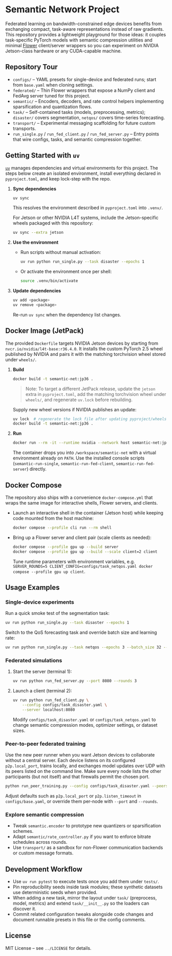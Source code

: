 # Semantic Network Project

Federated learning on bandwidth-constrained edge devices benefits from exchanging compact, task-aware representations instead of raw gradients. This repository provides a lightweight playground for those ideas: it couples task-specific PyTorch models with semantic compression utilities and minimal [Flower](https://flower.dev/) client/server wrappers so you can experiment on NVIDIA Jetson-class hardware or any CUDA-capable machine.

## Repository Tour

- `configs/` – YAML presets for single-device and federated runs; start from `base.yaml` when cloning settings.
- `federated/` – Thin Flower wrappers that expose a NumPy client and FedAvg server tuned for this project.
- `semantic/` – Encoders, decoders, and rate control helpers implementing sparsification and quantization flows.
- `task/` – Self-contained tasks (models, preprocessing, metrics); `disaster/` covers segmentation, `netqos/` covers time-series forecasting.
- `transport/` – Experimental messaging scaffolding for future custom transports.
- `run_single.py` / `run_fed_client.py` / `run_fed_server.py` – Entry points that wire configs, tasks, and semantic compression together.

## Getting Started with `uv`

[`uv`](https://github.com/astral-sh/uv) manages dependencies and virtual environments for this project. The steps below create an isolated environment, install everything declared in `pyproject.toml`, and keep lock-step with the repo.

1. **Sync dependencies**

   ```bash
   uv sync
   ```

   This resolves the environment described in `pyproject.toml` into `.venv/`.

   For Jetson or other NVIDIA L4T systems, include the Jetson-specific wheels packaged with this repository:

   ```bash
   uv sync --extra jetson
   ```

2. **Use the environment**

   - Run scripts without manual activation:

     ```bash
     uv run python run_single.py --task disaster --epochs 1
     ```

   - Or activate the environment once per shell:

     ```bash
     source .venv/bin/activate
     ```

3. **Update dependencies**

   ```bash
   uv add <package>
   uv remove <package>
   ```

   Re-run `uv sync` when the dependency list changes.

## Docker Image (JetPack)

The provided `Dockerfile` targets NVIDIA Jetson devices by starting from `nvcr.io/nvidia/l4t-base:r36.4.0`. It installs the custom PyTorch 2.5 wheel published by NVIDIA and pairs it with the matching torchvision wheel stored under `wheels/`.

1. **Build**

   ```bash
   docker build -t semantic-net:jp36 .
   ```

   > Note: To target a different JetPack release, update the `jetson` extra in `pyproject.toml`, add the matching torchvision wheel under `wheels/`, and regenerate `uv.lock` before rebuilding.

   Supply new wheel versions if NVIDIA publishes an update:

   ```bash
   uv lock  # regenerate the lock file after updating pyproject/wheels
   docker build -t semantic-net:jp36 .
   ```

2. **Run**

   ```bash
   docker run --rm -it --runtime nvidia --network host semantic-net:jp36 bash
   ```

   The container drops you into `/workspace/semantic-net` with a virtual environment already on `PATH`. Use the installed console scripts (`semantic-run-single`, `semantic-run-fed-client`, `semantic-run-fed-server`) directly.

## Docker Compose

The repository also ships with a convenience `docker-compose.yml` that wraps the same image for interactive shells, Flower servers, and clients.

- Launch an interactive shell in the container (Jetson host) while keeping code mounted from the host machine:

  ```bash
  docker compose --profile cli run --rm shell
  ```

- Bring up a Flower server and client pair (scale clients as needed):

  ```bash
  docker compose --profile gpu up --build server
  docker compose --profile gpu up --build --scale client=2 client
  ```

  Tune runtime parameters with environment variables, e.g. `SERVER_ROUNDS=5 CLIENT_CONFIG=configs/task_netqos.yaml docker compose --profile gpu up client`.

## Usage Examples

### Single-device experiments

Run a quick smoke test of the segmentation task:

```bash
uv run python run_single.py --task disaster --epochs 1
```

Switch to the QoS forecasting task and override batch size and learning rate:

```bash
uv run python run_single.py --task netqos --epochs 3 --batch_size 32 --lr 5e-4
```

### Federated simulations

1. Start the server (terminal 1):

   ```bash
   uv run python run_fed_server.py --port 8080 --rounds 3
   ```

2. Launch a client (terminal 2):

   ```bash
   uv run python run_fed_client.py \
       --config configs/task_disaster.yaml \
       --server localhost:8080
   ```

   Modify `configs/task_disaster.yaml` or `configs/task_netqos.yaml` to change semantic compression modes, optimizer settings, or dataset sizes.

### Peer-to-peer federated training

Use the new peer runner when you want Jetson devices to collaborate without a central server. Each device listens on its configured `p2p.local_port`, trains locally, and exchanges model updates over UDP with its peers listed on the command line. Make sure every node lists the other participants (but not itself) and that firewalls permit the chosen port.

```bash
python run_peer_training.py --config configs/task_disaster.yaml --peers 192.168.0.2:5000,192.168.0.3:5000
```

Adjust defaults such as `p2p.local_port` or `p2p.listen_timeout` in `configs/base.yaml`, or override them per-node with `--port` and `--rounds`.

### Explore semantic compression

- Tweak `semantic.encoder` to prototype new quantizers or sparsification schemes.
- Adapt `semantic/rate_controller.py` if you want to enforce bitrate schedules across rounds.
- Use `transport/` as a sandbox for non-Flower communication backends or custom message formats.

## Development Workflow

- Use `uv run pytest` to execute tests once you add them under `tests/`.
- Pin reproducibility seeds inside task modules; these synthetic datasets use deterministic seeds when provided.
- When adding a new task, mirror the layout under `task/` (preprocess, model, metrics) and extend `task/__init__.py` so the loaders can discover it.
- Commit related configuration tweaks alongside code changes and document runnable presets in this file or the config comments.

## License

MIT License – see `../LICENSE` for details.
